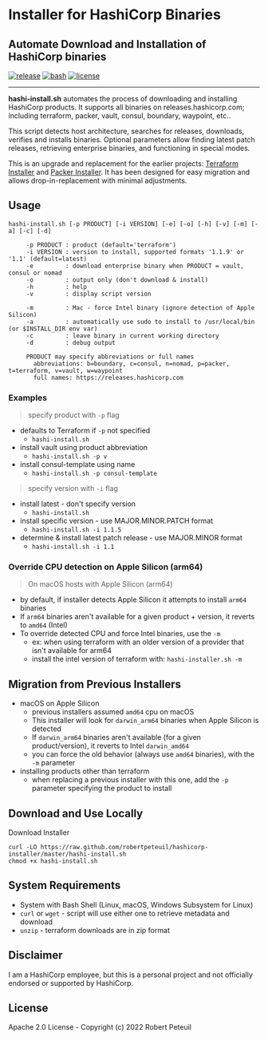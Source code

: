 # Installer for HashiCorp Binaries

## Automate Download and Installation of HashiCorp binaries

<!-- [![release](https://img.shields.io/github/release/robertpeteuil/hashicorp-installer?colorB=2067b8)](https://github.com/robertpeteuil/hashicorp-installer) -->
[![release](https://img.shields.io/badge/release-1.0.0--beta.1-2067b8)](https://github.com/robertpeteuil/hashicorp-installer)
[![bash](https://img.shields.io/badge/language-bash-89e051.svg?style=flat-square)](https://github.com/robertpeteuil/hashicorp-installer)
[![license](https://img.shields.io/github/license/robertpeteuil/hashicorp-installer?colorB=2067b8)](https://github.com/robertpeteuil/hashicorp-installer)

---

**hashi-install.sh** automates the process of downloading and installing HashiCorp products.  It supports all binaries on releases.hashicorp.com; including terraform, packer, vault, consul, boundary, waypoint, etc..

This script detects host architecture, searches for releases, downloads, verifies and installs binaries.  Optional parameters allow finding latest patch releases, retrieving enterprise binaries, and functioning in special modes.

This is an upgrade and replacement for the earlier projects: [Terraform Installer](https://github.com/robertpeteuil/terraform-installer) and [Packer Installer](https://github.com/robertpeteuil/packer-installer).  It has been designed for easy migration and allows drop-in-replacement with minimal adjustments.

## Usage

```text
hashi-install.sh [-p PRODUCT] [-i VERSION] [-e] [-o] [-h] [-v] [-m] [-a] [-c] [-d]

     -p PRODUCT : product (default='terraform')
     -i VERSION : version to install, supported formats '1.1.9' or '1.1' (default=latest)
     -e         : download enterprise binary when PRODUCT = vault, consul or nomad
     -o         : output only (don't download & install)
     -h         : help
     -v         : display script version

     -m         : Mac - force Intel binary (ignore detection of Apple Silicon)
     -a         : automatically use sudo to install to /usr/local/bin (or $INSTALL_DIR env var)
     -c         : leave binary in current working directory
     -d         : debug output

     PRODUCT may specify abbreviations or full names
       abbreviations: b=boundary, c=consul, n=nomad, p=packer, t=terraform, v=vault, w=waypoint
       full names: https://releases.hashicorp.com
```

### Examples

> specify product with `-p` flag

- defaults to Terraform if `-p` not specified
  - `hashi-install.sh`
- install vault using product abbreviation
  - `hashi-install.sh -p v`
- install consul-template using name
  - `hashi-install.sh -p consul-template`

> specify version with `-i` flag

- install latest - don't specify version
  - `hashi-install.sh`
- install specific version - use MAJOR.MINOR.PATCH format
  - `hashi-install.sh -i 1.1.5`
- determine & install latest patch release - use MAJOR.MINOR format
  - `hashi-install.sh -i 1.1`

### Override CPU detection on Apple Silicon (arm64)

> On macOS hosts with Apple Silicon (arm64)

- by default, if installer detects Apple Silicon it attempts to install `arm64` binaries
- If `arm64` binaries aren't available for a given product + version, it reverts to `amd64` (Intel)
- To override detected CPU and force Intel binaries, use the `-m`
  - ex: when using terraform with an older version of a provider that isn't available for arm64
  - install the intel version of terraform with: `hashi-installer.sh -m`

## Migration from Previous Installers

- macOS on Apple Silicon
  - previous installers assumed `amd64` cpu on macOS
  - This installer will look for `darwin_arm64` binaries when Apple Silicon is detected
  - If `darwin_arm64` binaries aren't available (for a given product/version), it reverts to Intel `darwin_amd64`
  - you can force the old behavior (always use `amd64` binaries), with the `-m` parameter
- installing products other than terraform
  - when replacing a previous installer with this one, add the `-p` parameter specifying the product to install

## Download and Use Locally

Download Installer

``` shell
curl -LO https://raw.github.com/robertpeteuil/hashicorp-installer/master/hashi-install.sh
chmod +x hashi-install.sh
```

## System Requirements

- System with Bash Shell (Linux, macOS, Windows Subsystem for Linux)
- `curl` or `wget` - script will use either one to retrieve metadata and download
- `unzip` - terraform downloads are in zip format

## Disclaimer

I am a HashiCorp employee, but this is a personal project and not officially endorsed or supported by HashiCorp.

## License

Apache 2.0 License - Copyright (c) 2022    Robert Peteuil
